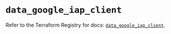 # `data_google_iap_client`

Refer to the Terraform Registry for docs: [`data_google_iap_client`](https://registry.terraform.io/providers/hashicorp/google-beta/6.39.0/docs/data-sources/google_iap_client).
